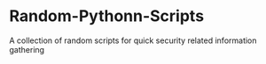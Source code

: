 # Random-Pythonn-Scripts
A collection of random scripts for quick security related information gathering
